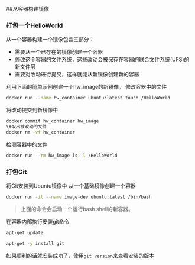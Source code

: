 ##从容器构建镜像
### 打包一个HelloWorld
从一个容器构建一个镜像包含三部分：
- 需要从一个已存在的镜像创建一个容器
- 修改这个容器的文件系统，这些改动会被保存在容器的联合文件系统(UFS)的新文件层
- 需要对改动进行提交，这样就能从新镜像创建新的容器

利用下面的简单示例创建一个hw_image的新镜像。
修改容器中的文件
```sh
docker run --name hw_container ubuntu:latest touch /HelloWorld
```
将改动提交到新镜像中
```sh
docker commit hw_container hw_image
\#取出被改动的文件
docker rm -vf hw_container 
```
检测容器中的文件
```sh
docker run --rm hw_image ls -l /HelloWorld
```

### 打包Git
将Git安装到Ubuntu镜像中
从一个基础镜像创建一个容器
```sh
docker run -it --name image-dev ubuntu:latest /bin/bash
```
> 上面的命令会启动一个运行bash shell的新容器。

在容器内部执行安装git命令
```sh
apt-get update

apt-get -y install git
```
如果顺利的话就安装成功了，使用`git version`来查看安装的版本


